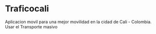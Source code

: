 Traficocali
===========

Aplicacion movil para una mejor movilidad en la cidad de Cali - Colombia. Usar el Transporte masivo 